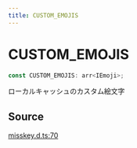 ```yaml
---
title: CUSTOM_EMOJIS
---
```


# CUSTOM_EMOJIS

```ts
const CUSTOM_EMOJIS: arr<IEmoji>;
```

ローカルキャッシュのカスタム絵文字

## Source

[misskey.d.ts:70](https://github.com/slofp/aitslib/blob/a951a81256505be593b745decf74b16c08c3727f/src/misskey.d.ts#L70)
